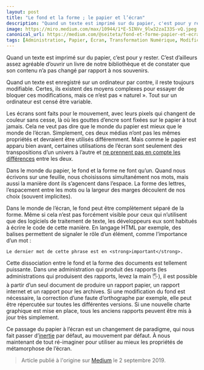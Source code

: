 ```yaml
---
layout: post
title: "Le fond et la forme ; le papier et l’écran"
description: "Quand un texte est imprimé sur du papier, c'est pour y rester. C'est d'ailleurs assez agréable en rouvrant un livre de notre bibliothèque"
image: https://miro.medium.com/max/10944/1*E-5INVv_9lw32zaI33S-vQ.jpeg
canonical_url: https://medium.com/@seiteta/fond-et-forme-papier-et-ecran-a99dece503d7
tags: [Administration, Papier, Écran, Transformation Numérique, Modification]
---
```


Quand un texte est imprimé sur du papier, c’est pour y rester. C’est d’ailleurs assez agréable d’ouvrir un livre de notre bibliothèque et de constater que son contenu n’a pas changé par rapport à nos souvenirs.

Quand un texte est enregistré sur un ordinateur par contre, il reste toujours modifiable. Certes, ils existent des moyens complexes pour essayer de bloquer ces modifications, mais ce n’est pas « naturel ». Tout sur un ordinateur est censé être variable.

Les écrans sont faits pour le mouvement, avec leurs pixels qui changent de couleur sans cesse, là où les gouttes d’encre sont fixées sur le papier à tout jamais. Cela ne veut pas dire que le monde du papier est mieux que le monde de l’écran. Simplement, ces deux médias n’ont pas les mêmes propriétés et devraient être utilisés différemment. Mais comme le papier est apparu bien avant, certaines utilisations de l’écran sont seulement des transpositions d’un univers à l’autre et [ne prennent pas en compte les différences](https://f14e.fr/2019/02/26/des-chevaux-plus-rapides/) entre les deux.

Dans le monde du papier, le fond et la forme ne font qu’un. Quand nous écrivons sur une feuille, nous choisissons simultanément nos mots, mais aussi la manière dont ils s’agencent dans l’espace. La forme des lettres, l’espacement entre les mots ou la largeur des marges découlent de nos choix (souvent implicites).

Dans le monde de l’écran, le fond peut être complètement séparé de la forme. Même si cela n’est pas forcément visible pour ceux qui n’utilisent que des logiciels de traitement de texte, les développeurs eux sont habitués à écrire le code de cette manière. En langage HTML par exemple, des balises permettent de signaler le rôle d’un élément, comme l’importance d’un mot :

`Le dernier mot de cette phrase est en <strong>important</strong>.`

Cette dissociation entre le fond et la forme des documents est tellement puissante. Dans une administration qui produit des rapports (les administrations qui produisent des rapports, levez la main 🖐️), il est possible à partir d’un seul document de produire un rapport papier, un rapport internet et un rapport pour les archives. Si une modification du fond est nécessaire, la correction d’une faute d’orthographe par exemple, elle peut être répercutée sur toutes les différentes versions. Si une nouvelle charte graphique est mise en place, tous les anciens rapports peuvent être mis à jour très simplement.

Ce passage du papier à l’écran est un changement de paradigme, qui nous fait passer d’[inertie](https://f14e.fr/2019/02/11/inertie-administration-bug-feature/) par défaut, au mouvement par défaut. À nous maintenant de tout ré-imaginer pour utiliser au mieux les propriétés de métamorphose de l’écran.

> Article publié à l'origine sur [Medium](https://medium.com/@seiteta/fond-et-forme-papier-et-ecran-a99dece503d7) le 2 septembre 2019.
